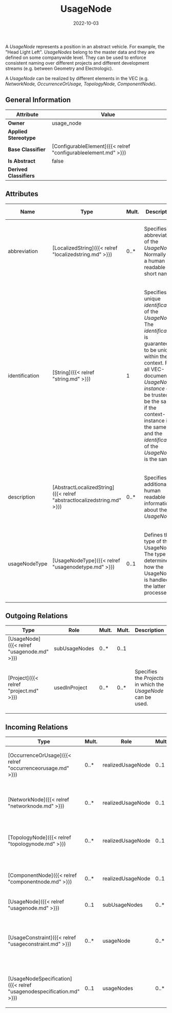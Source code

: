 ﻿---
title: UsageNode
toc: false
type: specs
date: "2022-10-03"
draft: false
specification: VEC
version: 2.0.1
documentType: "Recommendation"
elementType: Class
classes:
  - UsageNode
menu_name: vec-2.0.1
---
<p> A <i>UsageNode</i> represents a position in an abstract vehicle. For example, the &quot;Head Light Left&quot;. <i>UsageNodes</i> belong to the master data and they are defined on some companywide level. They can be used to enforce consistent naming over different projects and different development streams (e.g. between Geometry and Electrologic).      </p>      <p> A <i>UsageNode</i> can be realized by different elements in the VEC (e.g. <i>NetworkNode, OccurrenceOrUsage, TopologyNode, ComponentNode</i>).      </p>

## General Information

| Attribute               | Value |
|-------------------------|-------|
| **Owner**               | usage_node |
| **Applied Stereotype**  |   |
| **Base Classifier**     | [ConfigurableElement]({{< relref "configurableelement.md" >}})<br/>  |
| **Is Abstract**         | false |
| **Derived Classifiers** |   |

## Attributes
|  Name  |  Type  |  Mult.  |  Description  |  Owning Classifier  |
|--------|--------|---------|---------------|--------------|
|abbreviation | [LocalizedString]({{< relref "localizedstring.md" >}}) | 0..* | <p> Specifies an abbreviation of the <i>UsageNode</i>. Normally this a human readable short name.      </p> | [UsageNode]({{< relref "usagenode.md" >}}) |
|identification | [String]({{< relref "string.md" >}}) | 1 | <p> Specifies a unique <i>identification</i> of the <i>UsageNode</i>. The <i>identification</i> is guaranteed to be unique within the context. For all VEC-documents a <i>UsageNode-instance</i> can be trusted to be the same if the context-instance is the same and the <i>identification</i> of the <i>UsageNode</i> is the same.      </p> | [UsageNode]({{< relref "usagenode.md" >}}) |
|description | [AbstractLocalizedString]({{< relref "abstractlocalizedstring.md" >}}) | 0..* | <p> Specifies additional, human readable information about the <i>UsageNode</i>.      </p> | [UsageNode]({{< relref "usagenode.md" >}}) |
|usageNodeType | [UsageNodeType]({{< relref "usagenodetype.md" >}}) | 0..1 | <p>Defines the type of the UsageNode. The type determines how the UsageNode is handled in the latter processes. </p> | [UsageNode]({{< relref "usagenode.md" >}}) |

## Outgoing Relations
|    Type  |   Role   |   Mult.   |   Mult.   |   Description   |
|----------|----------|-----------|-----------|-----------------|
| [UsageNode]({{< relref "usagenode.md" >}}) | subUsageNodes | 0..* | 0..1 |  |
| [Project]({{< relref "project.md" >}}) | usedInProject | 0..* | 0..* | <p> Specifies the <i>Projects</i> in which the <i>UsageNode</i> can be used.      </p> |
##  Incoming Relations
|    Type  |   Mult.  |   Role    |   Mult.   |   Description  |
|----------|----------|-----------|-----------|----------------|
| [OccurrenceOrUsage]({{< relref "occurrenceorusage.md" >}}) | 0..* | realizedUsageNode | 0..1 | <p> References the <i>UsageNode</i> that is realized by this <i>OccurrenceOrUsage</i>.      </p> |
| [NetworkNode]({{< relref "networknode.md" >}}) | 0..* | realizedUsageNode | 0..1 | <p> References the <i>UsageNode</i> that is realized by this <i>NetworkNode</i>.      </p> |
| [TopologyNode]({{< relref "topologynode.md" >}}) | 0..* | realizedUsageNode | 0..1 | <p> References the <i>UsageNode</i> that is realized by this <i>TopologyNode</i>.      </p> |
| [ComponentNode]({{< relref "componentnode.md" >}}) | 0..* | realizedUsageNode | 0..1 | <p> References the <i>UsageNode</i> that is realized by this <i>ComponentNode</i>.      </p> |
| [UsageNode]({{< relref "usagenode.md" >}}) | 0..1 | subUsageNodes | 0..* |  |
| [UsageConstraint]({{< relref "usageconstraint.md" >}}) | 0..* | usageNode | 0..* | <p> References the <i>UsageNode</i> to which the <i>UsageConstraint</i> applies. This means the described <i>PartVersion</i> is allowed / denied in the referenced UsageNode.      </p> |
| [UsageNodeSpecification]({{< relref "usagenodespecification.md" >}}) | 0..1 | usageNodes | 0..* | <p> Specifies the <i>UsageNodes</i> defined by this <i>UsageNodeSpecification.</i>      </p> |
